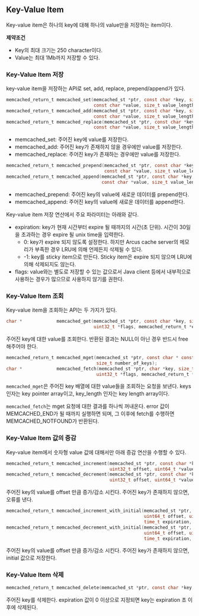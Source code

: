 ## Key-Value Item

Key-value item은 하나의 key에 대해 하나의 value만을 저장하는 item이다.

**제약조건**
- Key의 최대 크기는 250 character이다.
- Value는 최대 1Mb까지 저장할 수 있다.

### Key-Value Item 저장

key-value item을 저장하는 API로 set, add, replace, prepend/append가 있다.

``` c 
memcached_return_t memcached_set(memcached_st *ptr, const char *key, size_t key_length, 
                                 const char *value, size_t value_length, time_t expiration, uint32_t flags);
memcached_return_t memcached_add(memcached_st *ptr, const char *key, size_t key_length,
                                 const char *value, size_t value_length, time_t expiration, uint32_t flags);
memcached_return_t memcached_replace(memcached_st *ptr, const char *key, size_t key_length,
                                 const char *value, size_t value_length, time_t expiration, uint32_t flags);
```

- memcached_set: 주어진 key에 value를 저장한다.
- memcached_add: 주어진 key가 존재하지 않을 경우에만 value를 저장한다.
- memcached_replace: 주어진 key가 존재하는 경우에만 value를 저장한다.


``` c
memcached_return_t memcached_prepend(memcached_st *ptr, const char *key, size_t key_length, 
                                     const char *value, size_t value_length, time_t expiration, uint32_t flags);
memcached_return_t memcached_append(memcached_st *ptr, const char *key, size_t key_length,
                                    const char *value, size_t value_length, time_t expiration, uint32_t flags);
```

- memcached_prepend: 주어진 key의 value에 새로운 데이터를 prepend한다.
- memcached_append: 주어진 key의 value에 새로운 데이터를 append한다.

Key-value item 저장 연산에서 주요 파라미터는 아래와 같다.
- expiration: key가 현재 시간부터 expire 될 때까지의 시간(초 단위). 시간이 30일을 초과하는 경우 expire 될 unix time을 입력한다.
  - 0: key가 expire 되지 않도록 설정한다.
       하지만 Arcus cache server의 메모리가 부족한 경우 LRU에 의해 언제든지 삭제될 수 있다.
  - -1: key를 sticky item으로 만든다. Sticky item은 expire 되지 않으며 LRU에 의해 삭제되지도 않는다.
- flags: value와는 별도로 저장할 수 있는 값으로서 Java client 등에서 내부적으로 사용하는 경우가 많으므로 사용하지 않기를 권한다.

### Key-Value Item 조회

Key-value item을 조회하는 API는 두 가지가 있다.

```C
char *             memcached_get(memcached_st *ptr, const char *key, size_t key_length, size_t *value_length,
                                 uint32_t *flags, memcached_return_t *error);
```

주어진 key에 대한 value를 조회한다. 반환된 결과는 NULL이 아닌 경우 반드시 free 해주어야 한다.

```C
memcached_return_t memcached_mget(memcached_st *ptr, const char * const *keys,  const size_t *key_length,
                                  size_t number_of_keys);
char *             memcached_fetch(memcached_st *ptr, char *key, size_t *key_length, size_t *value_length,
                                  uint32_t *flags, memcached_return_t *error);
```

`memcached_mget`은 주어진 key 배열에 대한 value들을 조회하는 요청을 보낸다.
keys 인자는 key pointer array이고, key_length 인자는 key length array이다.

`memcached_fetch`는 mget 요청에 대한 결과를 하나씩 꺼내온다.
error 값이 MEMCACHED_END가 될 때까지 실행하면 되며, 그 이후에 fetch를 수행하면 MEMCACHED_NOTFOUND가 반환된다.


### Key-Value Item 값의 증감

Key-value item에서 숫자형 value 값에 대해서만 아래 증감 연산을 수행할 수 있다.

``` c
memcached_return_t memcached_increment(memcached_st *ptr, const char *key, size_t key_length, 
                                       uint32_t offset, uint64_t *value)
memcached_return_t memcached_decrement(memcached_st *ptr, const char *key, size_t key_length,
                                       uint32_t offset, uint64_t *value)
```

주어진 key의 value를 offset 만큼 증가/감소 시킨다.
주어진 key가 존재하지 않으면, 오류를 낸다.

```C
memcached_return_t memcached_increment_with_initial(memcached_st *ptr, const char *key, size_t key_length, 
                                                    uint64_t offset, uint64_t initial, uint32_t flags,
                                                    time_t expiration, uint64_t *value)
memcached_return_t memcached_decrement_with_initial(memcached_st *ptr, const char *key, size_t key_length,
                                                    uint64_t offset, uint64_t initial, uint32_t flags,
                                                    time_t expiration, uint64_t *value)
```

주어진 key의 value를 offset 만큼 증가/감소 시킨다.
주어진 key가 존재하지 않으면, initial 값으로 저장한다.


### Key-Value Item 삭제

```C
memcached_return_t memcached_delete(memcached_st *ptr, const char *key, size_t key_length, time_t expiration);
```

주어진 key를 삭제한다.
expiration 값이 0 이상으로 지정되면 key는 expiration 초 이후에 삭제된다.

